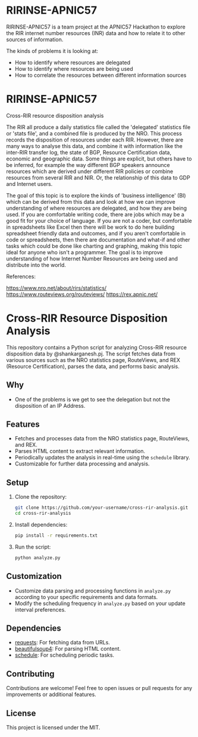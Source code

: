 # RIRINSE-APNIC57

RIRINSE-APNIC57 is a team project at the APNIC57 Hackathon to explore the RIR internet number resources (INR) data and how to relate it to other sources of information.

The kinds of problems it is looking at:

 * How to identify where resources are delegated
 * How to identify where resources are being used
 * How to correlate the resources between different information sources

# RIRINSE-APNIC57

Cross-RIR resource disposition analysis

The RIR all produce a daily statistics file called the 'delegated' statistics file or 'stats file', and a combined file is produced by the NRO. This process records the disposition of resources under each RIR. However, there are many ways to analyse this data, and combine it with information like the inter-RIR transfer log, the state of BGP, Resource Certification data, economic and geographic data. Some things are explicit, but others have to be inferred, for example the way different BGP speakers announce resources which are derived under different RIR policies or combine resources from several RIR and NIR. Or, the relationship of this data to GDP and Internet users.

The goal of this topic is to explore the kinds of 'business intelligence' (BI) which can be derived from this data and look at how we can improve understanding of where resources are delegated, and how they are being used. If you are comfortable writing code, there are jobs which may be a good fit for your choice of language. If you are not a coder, but comfortable in spreadsheets like Excel then there will be work to do here building spreadsheet friendly data and outcomes, and if you aren't comfortable in code or spreadsheets, then there are documentation and what-if and other tasks which could be done like charting and graphing, making this topic ideal for anyone who isn't a programmer. The goal is to improve understanding of how Internet Number Resources are being used and distribute into the world.

References:

https://www.nro.net/about/rirs/statistics/
https://www.routeviews.org/routeviews/
https://rex.apnic.net/

# Cross-RIR Resource Disposition Analysis

This repository contains a Python script for analyzing Cross-RIR resource disposition data by @shankarganesh.pj. The script fetches data from various sources such as the NRO statistics page, RouteViews, and REX (Resource Certification), parses the data, and performs basic analysis.

## Why
- One of the problems is we get to see the delegation but not the disposition of an IP Address.

## Features

- Fetches and processes data from the NRO statistics page, RouteViews, and REX.
- Parses HTML content to extract relevant information.
- Periodically updates the analysis in real-time using the `schedule` library.
- Customizable for further data processing and analysis.

## Setup

1. Clone the repository:

    ```bash
    git clone https://github.com/your-username/cross-rir-analysis.git
    cd cross-rir-analysis
    ```

2. Install dependencies:

    ```bash
    pip install -r requirements.txt
    ```

3. Run the script:

    ```bash
    python analyze.py
    ```

## Customization

- Customize data parsing and processing functions in `analyze.py` according to your specific requirements and data formats.
- Modify the scheduling frequency in `analyze.py` based on your update interval preferences.

## Dependencies

- [requests](https://pypi.org/project/requests/): For fetching data from URLs.
- [beautifulsoup4](https://pypi.org/project/beautifulsoup4/): For parsing HTML content.
- [schedule](https://pypi.org/project/schedule/): For scheduling periodic tasks.

## Contributing

Contributions are welcome! Feel free to open issues or pull requests for any improvements or additional features.

## License

This project is licensed under the MIT.
